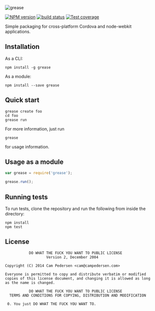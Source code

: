 <img src="https://i.imgur.com/TsDkHvI.png" alt="grease" />

  [![NPM version][npm-image]][npm-url]
  [![build status][travis-image]][travis-url]
  [![Test coverage][coveralls-image]][coveralls-url]

  Simple packaging for cross-platform Cordova and node-webkit applications.

## Installation

As a CLI:

````
npm install -g grease
````

As a module:

````
npm install --save grease
````

## Quick start

````
grease create foo
cd foo
grease run
````

For more information, just run

````
grease
````

for usage information.

## Usage as a module

````javascript
var grease = require('grease');

grease.run();
````

## Running tests

To run tests, clone the repository and run the following from inside the directory:

````
npm install
npm test
````

## License

````
           DO WHAT THE FUCK YOU WANT TO PUBLIC LICENSE
                   Version 2, December 2004

Copyright (C) 2014 Cam Pedersen <cam@campedersen.com>

Everyone is permitted to copy and distribute verbatim or modified
copies of this license document, and changing it is allowed as long
as the name is changed.

           DO WHAT THE FUCK YOU WANT TO PUBLIC LICENSE
  TERMS AND CONDITIONS FOR COPYING, DISTRIBUTION AND MODIFICATION

 0. You just DO WHAT THE FUCK YOU WANT TO.
````

[npm-image]: https://img.shields.io/npm/v/grease.svg?style=flat
[npm-url]: https://npmjs.org/package/grease
[travis-image]: https://img.shields.io/travis/ecto/grease.svg?style=flat
[travis-url]: https://travis-ci.org/ecto/grease
[coveralls-image]: https://img.shields.io/coveralls/ecto/grease.svg?style=flat
[coveralls-url]: https://coveralls.io/r/ecto/grease?branch=master

